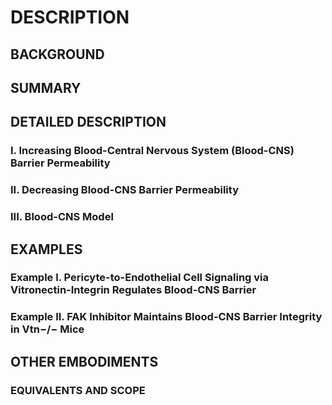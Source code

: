 # DESCRIPTION

## BACKGROUND

## SUMMARY

## DETAILED DESCRIPTION

### I. Increasing Blood-Central Nervous System (Blood-CNS) Barrier Permeability

### II. Decreasing Blood-CNS Barrier Permeability

### III. Blood-CNS Model

## EXAMPLES

### Example I. Pericyte-to-Endothelial Cell Signaling via Vitronectin-Integrin Regulates Blood-CNS Barrier

### Example II. FAK Inhibitor Maintains Blood-CNS Barrier Integrity in Vtn−/− Mice

## OTHER EMBODIMENTS

### EQUIVALENTS AND SCOPE

